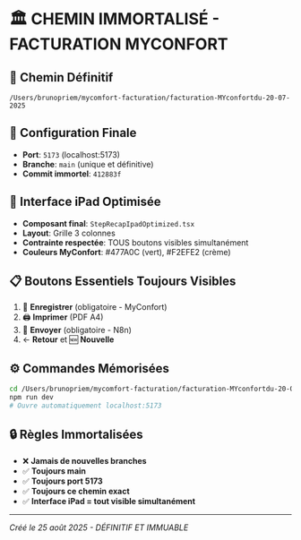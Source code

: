 # 🏛️ CHEMIN IMMORTALISÉ - FACTURATION MYCONFORT

## 📍 Chemin Définitif
```
/Users/brunopriem/mycomfort-facturation/facturation-MYconfortdu-20-07-2025
```

## 🚀 Configuration Finale
- **Port**: `5173` (localhost:5173)
- **Branche**: `main` (unique et définitive)
- **Commit immortel**: `412883f`

## 🎯 Interface iPad Optimisée
- **Composant final**: `StepRecapIpadOptimized.tsx`
- **Layout**: Grille 3 colonnes
- **Contrainte respectée**: TOUS boutons visibles simultanément
- **Couleurs MyConfort**: #477A0C (vert), #F2EFE2 (crème)

## 📋 Boutons Essentiels Toujours Visibles
1. 💾 **Enregistrer** (obligatoire - MyConfort)
2. 🖨️ **Imprimer** (PDF A4)
3. 📧 **Envoyer** (obligatoire - N8n)
4. ← **Retour** et 🆕 **Nouvelle**

## ⚙️ Commandes Mémorisées
```bash
cd /Users/brunopriem/mycomfort-facturation/facturation-MYconfortdu-20-07-2025
npm run dev
# Ouvre automatiquement localhost:5173
```

## 🔒 Règles Immortalisées
- ❌ **Jamais de nouvelles branches**
- ✅ **Toujours main**
- ✅ **Toujours port 5173**
- ✅ **Toujours ce chemin exact**
- ✅ **Interface iPad = tout visible simultanément**

---
*Créé le 25 août 2025 - DÉFINITIF ET IMMUABLE*
